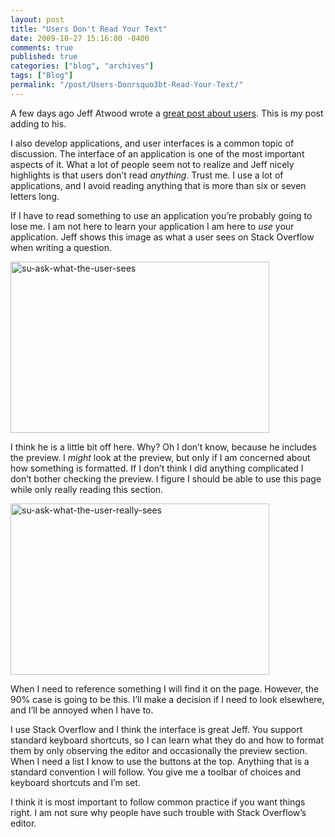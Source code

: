 ```yaml
---
layout: post
title: "Users Don't Read Your Text"
date: 2009-10-27 15:16:00 -0400
comments: true
published: true
categories: ["blog", "archives"]
tags: ["Blog"]
permalink: "/post/Users-Donrsquo3bt-Read-Your-Text/"
---
```

<!-- more -->

<p>A few days ago Jeff Atwood wrote a <a href="http://www.codinghorror.com/blog/archives/001306.html" target="_blank">great post about users</a>. This is my post adding to his.</p>
<p>I also develop applications, and user interfaces is a common topic of discussion. The interface of an application is one of the most important aspects of it. What a lot of people seem not to realize and Jeff nicely highlights is that users don&rsquo;t read <em>anything</em>. Trust me. I use a lot of applications, and I avoid reading anything that is more than six or seven letters long.</p>
<p>If I have to read something to use an application you&rsquo;re probably going to lose me. I am not here to learn your application I am here to <em>use</em> your application. Jeff shows this image as what a user sees on Stack Overflow when writing a question.</p>
<p><a href="http://brendan.enrick.com/files/media/image/WindowsLiveWriter/UsersDontReadYourText_D46C/su-ask-what-the-user-sees_2.png"><img style="border-bottom: 0px; border-left: 0px; display: inline; border-top: 0px; border-right: 0px" title="su-ask-what-the-user-sees" src="http://brendan.enrick.com/files/media/image/WindowsLiveWriter/UsersDontReadYourText_D46C/su-ask-what-the-user-sees_thumb.png" border="0" alt="su-ask-what-the-user-sees" width="414" height="274" /></a></p>
<p>I think he is a little bit off here. Why? Oh I don&rsquo;t know, because he includes the preview. I <em>might</em> look at the preview, but only if I am concerned about how something is formatted. If I don&rsquo;t think I did anything complicated I don&rsquo;t bother checking the preview. I figure I should be able to use this page while only really reading this section.</p>
<p><a href="http://brendan.enrick.com/files/media/image/WindowsLiveWriter/UsersDontReadYourText_D46C/su-ask-what-the-user-really-sees_2.png"><img style="border-bottom: 0px; border-left: 0px; display: inline; border-top: 0px; border-right: 0px" title="su-ask-what-the-user-really-sees" src="http://brendan.enrick.com/files/media/image/WindowsLiveWriter/UsersDontReadYourText_D46C/su-ask-what-the-user-really-sees_thumb.png" border="0" alt="su-ask-what-the-user-really-sees" width="414" height="274" /></a></p>
<p>When I need to reference something I will find it on the page. However, the 90% case is going to be this. I&rsquo;ll make a decision if I need to look elsewhere, and I&rsquo;ll be annoyed when I have to.</p>
<p>I use Stack Overflow and I think the interface is great Jeff. You support standard keyboard shortcuts, so I can learn what they do and how to format them by only observing the editor and occasionally the preview section. When I need a list I know to use the buttons at the top. Anything that is a standard convention I will follow. You give me a toolbar of choices and keyboard shortcuts and I&rsquo;m set.</p>
<p>I think it is most important to follow common practice if you want things right. I am not sure why people have such trouble with Stack Overflow&rsquo;s editor.</p>
